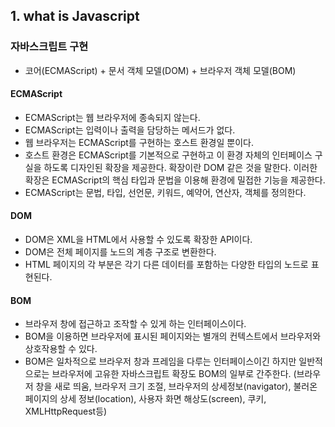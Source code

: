 ## 1. what is Javascript

### 자바스크립트 구현
- 코어(ECMAScript) + 문서 객체 모델(DOM) + 브라우저 객체 모델(BOM)

#### ECMAScript
- ECMAScript는 웹 브라우저에 종속되지 않는다.
- ECMAScript는 입력이나 출력을 담당하는 메서드가 없다.
- 웹 브라우저는 ECMAScript를 구현하는 호스트 환경일 뿐이다.
- 호스트 환경은 ECMAScript를 기본적으로 구현하고 이 환경 자체의 인터페이스 구실을 하도록 디자인된 확장을 제공한다. 확장이란 DOM 같은 것을 말한다. 이러한 확장은 ECMAScript의 핵심 타입과 문법을 이용해 환경에 밀접한 기능을 제공한다.
- ECMAScript는 문법, 타입, 선언문, 키워드, 예약어, 연산자, 객체를 정의한다.

#### DOM
- DOM은 XML을 HTML에서 사용할 수 있도록 확장한 API이다.
- DOM은 전체 페이지를 노드의 계층 구조로 변환한다.
- HTML 페이지의 각 부분은 각기 다른 데이터를 포함하는 다양한 타입의 노드로 표현된다.

#### BOM
- 브라우저 창에 접근하고 조작할 수 있게 하는 인터페이스이다.
- BOM을 이용하면 브라우저에 표시된 페이지와는 별개의 컨텍스트에서 브라우저와 상호작용할 수 있다.
- BOM은 일차적으로 브라우저 창과 프레임을 다루는 인터페이스이긴 하지만 일반적으로는 브라우저에 고유한 자바스크립트 확장도 BOM의 일부로 간주한다. (브라우저 창을 새로 띄움, 브라우저 크기 조절, 브라우저의 상세정보(navigator), 불러온 페이지의 상세 정보(location), 사용자 화면 해상도(screen), 쿠키, XMLHttpRequest등)